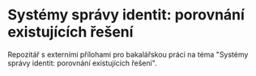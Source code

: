 # Systémy správy identit: porovnání existujících řešení

Repozitář s externími přílohami pro bakalářskou práci na téma "Systémy správy identit: porovnání existujících řešení".
